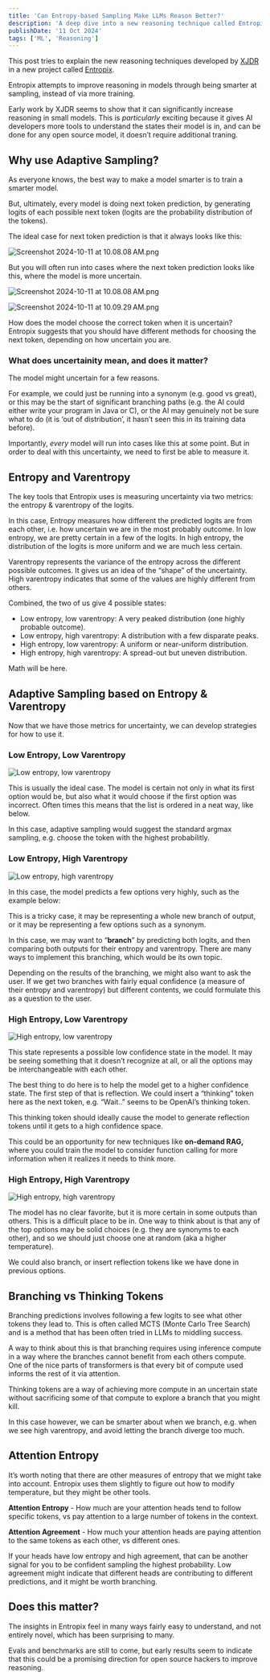 ```yaml
---
title: 'Can Entropy-based Sampling Make LLMs Reason Better?'
description: 'A deep dive into a new reasoning technique called Entropix.'
publishDate: '11 Oct 2024'
tags: ['ML', 'Reasoning']
---
```


<div className="px-4 py-2 bg-amber-100/50">
This post tries to explain the new reasoning techniques developed by <a href="https://x.com/_xjdr">XJDR</a> in a new project called
<a href="https://github.com/xjdr-alt/entropix">Entropix</a>.

Entropix attempts to improve reasoning in models through being smarter at sampling, instead of via more training.

Early work by XJDR seems to show that it can significantly increase reasoning in small models. This is _particularly_ exciting because it gives AI developers more tools to understand the states their model is in, and can be done for any open source model, it doesn’t require additional traning.

</div>

## Why use Adaptive Sampling?

As everyone knows, the best way to make a model smarter is to train a smarter model.

But, ultimately, every model is doing next token prediction, by generating logits of each possible next token (logits are the probability distribution of the tokens).

The ideal case for next token prediction is that it always looks like this:

![Screenshot 2024-10-11 at 10.08.08 AM.png](/src/assets/entropix/lowe-lowv.png)

But you will often run into cases where the next token prediction looks like this, where the model is more uncertain.

<div class='flex flex-row w-1/2'>

![Screenshot 2024-10-11 at 10.08.08 AM.png](/src/assets/entropix/lowe-highv.png)

![Screenshot 2024-10-11 at 10.09.29 AM.png](/src/assets/entropix/highe-lowv.png)

</div>

How does the model choose the correct token when it is uncertain? Entropix suggests that you should have different methods for choosing the next token, depending on how uncertain you are.

### What does uncertainity mean, and does it matter?

The model might uncertain for a few reasons.

For example, we could just be running into a synonym (e.g. good vs great), or this may be the start of significant branching paths (e.g. the AI could either write your program in Java or C), or the AI may genuinely not be sure what to do (it is ‘out of distribution’, it hasn’t seen this in its training data before).

Importantly, _every_ model will run into cases like this at some point. But in order to deal with this uncertainty, we need to first be able to measure it.

## Entropy and Varentropy

The key tools that Entropix uses is measuring uncertainty via two metrics: the entropy & varentropy of the logits.

In this case, Entropy measures how different the predicted logits are from each other, i.e. how uncertain we are in the most probably outcome. In low entropy, we are pretty certain in a few of the logits. In high entropy, the distribution of the logits is more uniform and we are much less certain.

Varentropy represents the variance of the entropy across the different possible outcomes. It gives us an idea of the “shape” of the uncertainty. High varentropy indicates that some of the values are highly different from others.

Combined, the two of us give 4 possible states:

- Low entropy, low varentropy: A very peaked distribution (one highly probable outcome).
- Low entropy, high varentropy: A distribution with a few disparate peaks.
- High entropy, low varentropy: A uniform or near-uniform distribution.
- High entropy, high varentropy: A spread-out but uneven distribution.

<div class="bg-amber-100/50 p-4 rounded-md">
Math will be here.
</div>

## Adaptive Sampling based on Entropy & Varentropy

Now that we have those metrics for uncertainty, we can develop strategies for how to use it.

### Low Entropy, Low Varentropy

<img class="w-3/4 mt-2 border border-gray-300" src="/src/assets/entropix/lowe-lowv.png" alt="Low entropy, low varentropy" />

This is usually the ideal case. The model is certain not only in what its first option would be, but also what it would choose if the first option was incorrect. Often times this means that the list is ordered in a neat way, like below.

In this case, adaptive sampling would suggest the standard argmax sampling, e.g. choose the token with the highest probabilitly.

### Low Entropy, High Varentropy

<img class="w-3/4 mt-2 border border-gray-300" src="/src/assets/entropix/lowe-highv.png" alt="Low entropy, high varentropy" />

In this case, the model predicts a few options very highly, such as the example below:

This is a tricky case, it may be representing a whole new branch of output, or it may be representing a few options such as a synonym.

In this case, we may want to “**branch**” by predicting both logits, and then comparing both outputs for their entropy and varentropy. There are many ways to implement this branching, which would be its own topic.

Depending on the results of the branching, we might also want to ask the user. If we get two branches with fairly equal confidence (a measure of their entropy and varentropy) but different contents, we could formulate this as a question to the user.

### High Entropy, Low Varentropy

<img class="w-3/4 mt-2 border border-gray-300" src="/src/assets/entropix/highe-lowv.png" alt="High entropy, low varentropy" />

This state represents a possible low confidence state in the model. It may be seeing something that it doesn’t recognize at all, or all the options may be interchangeable with each other.

The best thing to do here is to help the model get to a higher confidence state. The first step of that is reflection. We could insert a “thinking” token here as the next token, e.g. “Wait..” seems to be OpenAI’s thinking token.

This thinking token should ideally cause the model to generate reflection tokens until it gets to a high confidence space.

This could be an opportunity for new techniques like **on-demand RAG,** where you could train the model to consider function calling for more information when it realizes it needs to think more.

### High Entropy, High Varentropy

<img class="w-3/4 mt-2 border border-gray-300" src="/src/assets/entropix/highe-highv.png" alt="High entropy, high varentropy" />

The model has no clear favorite, but it is more certain in some outputs than others. This is a difficult place to be in. One way to think about is that any of the top options may be solid choices (e.g. they are synonyms to each other), and so we should just choose one at random (aka a higher temperature).

We could also branch, or insert reflection tokens like we have done in previous options.

## Branching vs Thinking Tokens

Branching predictions involves following a few logits to see what other tokens they lead to. This is often called MCTS (Monte Carlo Tree Search) and is a method that has been often tried in LLMs to middling success.

A way to think about this is that branching requires using inference compute in a way where the branches cannot benefit from each others compute. One of the nice parts of transformers is that every bit of compute used informs the rest of it via attention.

Thinking tokens are a way of achieving more compute in an uncertain state without sacrificing some of that compute to explore a branch that you might kill.

In this case however, we can be smarter about when we branch, e.g. when we see high varentropy, and avoid letting the branch diverge too much.

## Attention Entropy

It’s worth noting that there are other measures of entropy that we might take into account. Entropix uses them slightly to figure out how to modify temperature, but they might be other tools.

**Attention Entropy** - How much are your attention heads tend to follow specific tokens, vs pay attention to a large number of tokens in the context.

**Attention Agreement** - How much your attention heads are paying attention to the same tokens as each other, vs different ones.

If your heads have low entropy and high agreement, that can be another signal for you to be confident sampling the highest probability. Low agreement might indicate that different heads are contributing to different predictions, and it might be worth branching.

## Does this matter?

The insights in Entropix feel in many ways fairly easy to understand, and not entirely novel, which has been surprising to many.

Evals and benchmarks are still to come, but early results seem to indicate that this could be a promising direction for open source hackers to improve reasoning.
